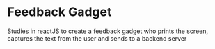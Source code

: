 # Feedback Gadget

Studies in reactJS to create a feedback gadget who prints the screen, captures the text from the user and sends to a backend server
